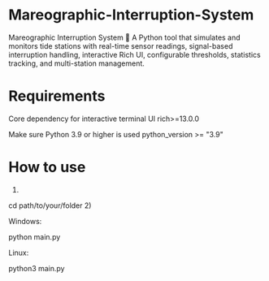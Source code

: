 # Mareographic-Interruption-System
Mareographic Interruption System 🌊 A Python tool that simulates and monitors tide stations with real-time sensor readings, signal-based interruption handling, interactive Rich UI, configurable thresholds, statistics tracking, and multi-station management.

# Requirements
Core dependency for interactive terminal UI
rich>=13.0.0

Make sure Python 3.9 or higher is used
python_version >= "3.9"

# How to use
1)

cd path/to/your/folder
2)

Windows:

python main.py

Linux:

python3 main.py
